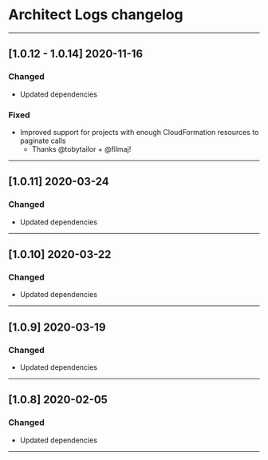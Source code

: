 # Architect Logs changelog

---

## [1.0.12 - 1.0.14] 2020-11-16

### Changed

- Updated dependencies


### Fixed

- Improved support for projects with enough CloudFormation resources to paginate calls
  - Thanks @tobytailor + @filmaj!

---

## [1.0.11] 2020-03-24

### Changed

- Updated dependencies

---

## [1.0.10] 2020-03-22

### Changed

- Updated dependencies

---

## [1.0.9] 2020-03-19

### Changed

- Updated dependencies

---

## [1.0.8] 2020-02-05

### Changed

- Updated dependencies

---
